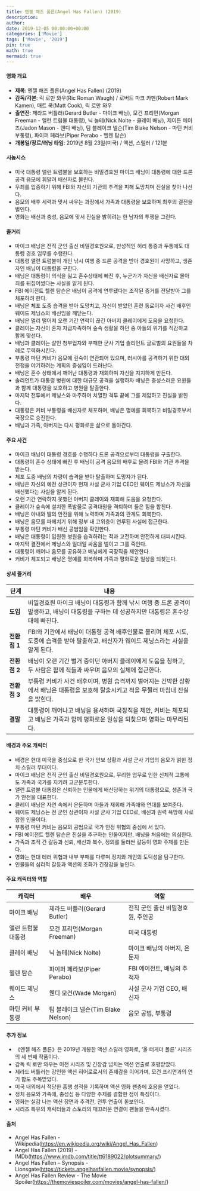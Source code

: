 ```yaml
---
title: 엔젤 해즈 폴른(Angel Has Fallen) (2019)
description: 
author: 
date: 2019-12-05 00:00:00+00:00
categories: ['Movie']
tags: ['Movie', '2019']
pin: true
math: true
mermaid: true
---
```

#### 영화 개요

- **제목**: 엔젤 해즈 폴른(Angel Has Fallen) (2019)  
- **감독/각본**: 릭 로만 와우(Ric Roman Waugh) / 로버트 마크 카멘(Robert Mark Kamen), 매트 쿡(Matt Cook), 릭 로만 와우  
- **출연진**: 제라드 버틀러(Gerard Butler - 마이크 배닝), 모건 프리먼(Morgan Freeman - 앨런 트럼불 대통령), 닉 놀테(Nick Nolte - 클레이 배닝), 제이든 메이즈(Jadon Mason - 앤디 배닝), 팀 블레이크 넬슨(Tim Blake Nelson - 마틴 커비 부통령), 파이퍼 페라보(Piper Perabo - 헬렌 탐슨)  
- **개봉일/장르/러닝 타임**: 2019년 8월 23일(미국) / 액션, 스릴러 / 121분  

#### 시놉시스

- 미국 대통령 앨런 트럼불을 보호하는 비밀경호원 마이크 배닝이 대통령에 대한 드론 공격 음모에 휘말려 배신자로 몰린다.  
- 무죄를 입증하기 위해 FBI와 자신의 기관의 추격을 피해 도망치며 진실을 찾아 나선다.  
- 음모의 배후 세력과 맞서 싸우는 과정에서 가족과 대통령을 보호하며 최후의 결전을 벌인다.  
- 영화는 배신과 충성, 음모에 맞서 진실을 밝히려는 한 남자의 투쟁을 그린다.  

#### 줄거리

- 마이크 배닝은 전직 군인 출신 비밀경호원으로, 만성적인 허리 통증과 두통에도 대통령 경호 임무를 수행한다.  
- 대통령 앨런 트럼불이 개인 낚시 여행 중 드론 공격을 받아 경호원이 사망하고, 생존자인 배닝이 대통령을 구한다.  
- 배닝은 대통령이 의식을 잃고 혼수상태에 빠진 후, 누군가가 자신을 배신자로 몰아 죄를 뒤집어썼다는 사실을 알게 된다.  
- FBI 에이전트 헬렌 탐슨은 배닝이 공격에 연루됐다는 조작된 증거를 전달받아 그를 체포하려 한다.  
- 배닝은 체포 도중 습격을 받아 도망치고, 자신이 받았던 훈련 동료이자 사건 배후인 웨이드 제닝스의 배신임을 깨닫는다.  
- 배닝은 멀리 떨어져 오랜 기간 연락이 끊긴 아버지 클레이에게 도움을 요청한다.  
- 클레이는 자신이 혼자 자급자족하며 숲속 생활을 하던 중 아들의 위기를 직감하고 함께 맞선다.  
- 배닝과 클레이는 살인 청부업자와 부패한 군사 기업 솔리언트 글로벌의 요원들을 차례로 무력화시킨다.  
- 부통령 마틴 커비가 음모에 깊숙이 연관되어 있으며, 러시아를 공격하기 위한 대외 전쟁을 야기하려는 계획의 중심임이 드러난다.  
- 배닝은 혼수 상태에서 깨어난 대통령과 재회하며 자신을 지지하게 만든다.  
- 솔리언트가 대통령 병원에 대한 대규모 공격을 실행하자 배닝은 충성스러운 요원들과 함께 대통령을 보호하고 병원을 탈출한다.  
- 마지막 전투에서 제닝스와 마주하며 치열한 격투 끝에 그를 제압하고 진실을 밝힌다.  
- 대통령은 커비 부통령을 배신자로 체포하며, 배닝은 명예를 회복하고 비밀경호부서 국장으로 승진한다.  
- 배닝과 가족, 아버지는 다시 평화로운 삶으로 돌아간다.  

#### 주요 사건

- 마이크 배닝이 대통령 경호를 수행하다 드론 공격으로부터 대통령을 구출한다.  
- 대통령이 혼수 상태에 빠진 후 배닝이 공격 음모의 배후로 몰려 FBI와 기관 추격을 받는다.  
- 체포 도중 배닝의 차량이 습격을 받아 탈출하며 도망자가 된다.  
- 배닝은 자신의 예전 상관이자 현재 사설 군사 기업 CEO인 웨이드 제닝스가 자신을 배신했다는 사실을 알게 된다.  
- 오랜 기간 연락하지 못했던 아버지 클레이와 재회해 도움을 요청한다.  
- 클레이가 숲속에 설치한 폭발물로 공격대원을 격퇴하며 둘은 힘을 합친다.  
- 배닝은 아내와 딸의 안전을 위해 노력하며 가족과의 관계도 회복한다.  
- 배닝은 음모를 파헤치기 위해 정부 내 고위층이 연루된 사실에 접근한다.  
- 부통령 마틴 커비가 배신 공범임을 확인한다.  
- 배닝은 대통령이 입원한 병원을 습격하려는 적과 교전하며 안전하게 대피시킨다.  
- 마지막 결전에서 제닝스와 일대일 싸움을 벌이고 그를 죽인다.  
- 대통령이 깨어나 음모를 공유하고 배닝에게 국장직을 제안한다.  
- 커비가 체포되고 배닝은 명예를 회복하며 가족과 평화로운 일상을 되찾는다.  

#### 상세 줄거리

| **단계**    | **내용**                                                                                                                        |
|-------------|---------------------------------------------------------------------------------------------------------------------------------|
| **도입**   | 비밀경호원 마이크 배닝이 대통령과 함께 낚시 여행 중 드론 공격이 발생하고, 배닝이 대통령을 구하는 데 성공하지만 대통령은 혼수상태에 빠진다.       |
| **전환점 1** | FBI와 기관에서 배닝이 대통령 공격 배후인물로 몰리며 체포 시도, 도중에 습격을 받아 탈출하고, 배신자가 웨이드 제닝스라는 사실을 알게 된다.          |
| **전환점 2** | 배닝이 오랜 기간 별거 중이던 아버지 클레이에게 도움을 청하고, 두 사람은 함께 적들과 싸우며 음모의 실체에 접근한다.                                   |
| **전환점 3** | 부통령 커비가 사건 배후이며, 병원 습격까지 벌어지는 긴박한 상황에서 배닝은 대통령을 보호해 탈출시키고 적을 무찔러 마침내 진실을 밝힌다.              |
| **결말**   | 대통령이 깨어나고 배닝을 용서하며 국장직을 제안, 커비는 체포되고 배닝은 가족과 함께 평화로운 일상을 되찾으며 영화는 마무리된다.                           |

#### 배경과 주요 캐릭터

- 배경은 현대 미국을 중심으로 한 국가 안보 상황과 사설 군사 기업의 음모가 얽힌 정치 스릴러 무대이다.  
- 마이크 배닝은 전직 군인 출신 비밀경호원으로, 무리한 업무로 인한 신체적 고통에도 가족과 국가를 지키려 고군분투한다.  
- 앨런 트럼불 대통령은 신뢰하는 인물에게 배신당하는 위기의 대통령으로, 생존과 국가 안전을 대표한다.  
- 클레이 배닝은 자연 속에서 은둔하며 아들과 재회해 가족애와 연대를 보여준다.  
- 웨이드 제닝스는 전 군인 상관이자 사설 군사 기업 CEO로, 배신과 권력 욕망에 사로잡힌 인물이다.  
- 부통령 마틴 커비는 음모의 공범으로 국가 안정 위협의 중심에 서 있다.  
- FBI 에이전트 헬렌 탐슨은 진실을 추구하는 인물이지만, 배닝을 처음에는 의심한다.  
- 가족과 조직 간 갈등과 신뢰, 배신과 복수, 정의를 둘러싼 갈등이 영화 주제를 만든다.  
- 영화는 현대 테러 위협과 내부 부패를 다루며 정치와 개인의 도덕성을 탐구한다.  
- 인물들의 심리적 갈등과 액션의 조화가 긴장감을 높인다.  

#### 주요 캐릭터와 역할

| **캐릭터**      | **배우**              | **역할**                         |
|-----------------|-----------------------|---------------------------------|
| 마이크 배닝     | 제라드 버틀러(Gerard Butler) | 전직 군인 출신 비밀경호원, 주인공     |
| 앨런 트럼불 대통령 | 모건 프리먼(Morgan Freeman)   | 미국 대통령                      |
| 클레이 배닝     | 닉 놀테(Nick Nolte)           | 마이크 배닝의 아버지, 은둔자        |
| 헬렌 탐슨      | 파이퍼 페라보(Piper Perabo)  | FBI 에이전트, 배닝의 추적자        |
| 웨이드 제닝스   | 웬디 모건(Wade Morgan)       | 사설 군사 기업 CEO, 배신자          |
| 마틴 커비 부통령 | 팀 블레이크 넬슨(Tim Blake Nelson) | 음모 공범, 부통령                |

#### 추가 정보

- 《엔젤 해즈 폴른》은 2019년 개봉한 액션 스릴러 영화로, ‘올 터게더 폴른’ 시리즈의 세 번째 작품이다.  
- 감독 릭 로만 와우는 이전 시리즈 및 긴장감 넘치는 액션 연출로 호평받았다.  
- 제라드 버틀러는 강인한 액션 히어로로서의 존재감을 이어가며, 모건 프리먼과의 연기 합도 주목받았다.  
- 미국 내외에서 적당한 흥행 성적을 기록하며 액션 영화 팬층에 호응을 얻었다.  
- 정치 음모와 가족애, 충성심 등 다양한 주제를 결합한 점이 특징이다.  
- 영화는 실감 나는 액션 장면과 추격전, 전투 연출이 돋보인다.  
- 시리즈 특유의 캐릭터들과 스토리의 매끄러운 연결이 팬들을 만족시켰다.  

#### 출처

- Angel Has Fallen - Wikipedia(https://en.wikipedia.org/wiki/Angel_Has_Fallen)  
- Angel Has Fallen (2019) - IMDb(https://www.imdb.com/title/tt6189022/plotsummary/)  
- Angel Has Fallen – Synopsis - Lionsgate(https://tickets.angelhasfallen.movie/synopsis/)  
- Angel Has Fallen Review - The Movie Spoiler(https://themoviespoiler.com/movies/angel-has-fallen/)
